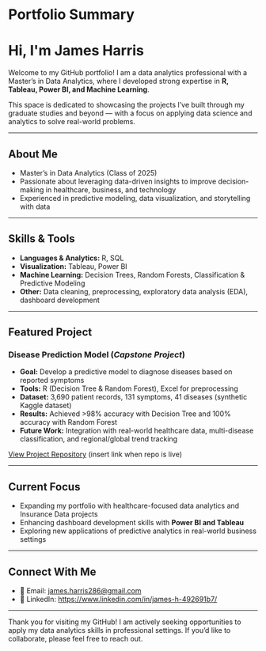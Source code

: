 # Portfolio Summary

# Hi, I'm James Harris

Welcome to my GitHub portfolio! I am a data analytics professional with a Master’s in Data Analytics, where I developed strong expertise in **R, Tableau, Power BI, and Machine Learning**.  

This space is dedicated to showcasing the projects I’ve built through my graduate studies and beyond — with a focus on applying data science and analytics to solve real-world problems.

---

## About Me
- Master’s in Data Analytics (Class of 2025)  
- Passionate about leveraging data-driven insights to improve decision-making in healthcare, business, and technology  
- Experienced in predictive modeling, data visualization, and storytelling with data  

---

## Skills & Tools
- **Languages & Analytics:** R, SQL  
- **Visualization:** Tableau, Power BI  
- **Machine Learning:** Decision Trees, Random Forests, Classification & Predictive Modeling  
- **Other:** Data cleaning, preprocessing, exploratory data analysis (EDA), dashboard development  

---

## Featured Project
### Disease Prediction Model (*Capstone Project*)  
- **Goal:** Develop a predictive model to diagnose diseases based on reported symptoms  
- **Tools:** R (Decision Tree & Random Forest), Excel for preprocessing  
- **Dataset:** 3,690 patient records, 131 symptoms, 41 diseases (synthetic Kaggle dataset)  
- **Results:** Achieved >98% accuracy with Decision Tree and 100% accuracy with Random Forest  
- **Future Work:** Integration with real-world healthcare data, multi-disease classification, and regional/global trend tracking  

[View Project Repository](#) (insert link when repo is live)

---

## Current Focus
- Expanding my portfolio with healthcare-focused data analytics and Insurance Data projects  
- Enhancing dashboard development skills with **Power BI and Tableau**  
- Exploring new applications of predictive analytics in real-world business settings  

---

## Connect With Me
- 📧 Email: [james.harris286@gmail.com](mailto:your.email@example.com)  
- 💼 LinkedIn: https://www.linkedin.com/in/james-h-492691b7/

---

Thank you for visiting my GitHub! I am actively seeking opportunities to apply my data analytics skills in professional settings. If you’d like to collaborate, please feel free to reach out.

